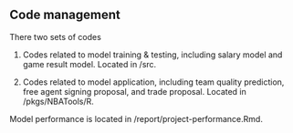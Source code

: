 ## Code management

There two sets of codes

1. Codes related to model training & testing, including salary model and game result model. Located in /src.

2. Codes related to model application, including team quality prediction, free agent signing proposal, and trade proposal. Located in /pkgs/NBATools/R.



Model performance is located in /report/project-performance.Rmd.
